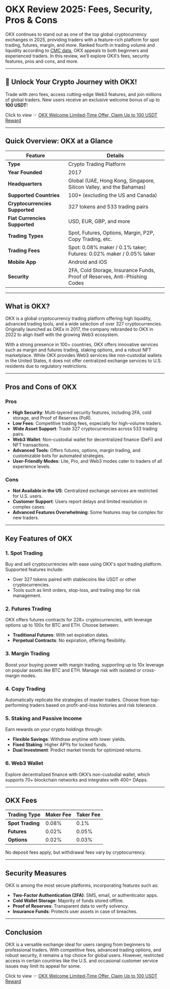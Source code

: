 # OKX Review 2025: Fees, Security, Pros & Cons

OKX continues to stand out as one of the top global cryptocurrency exchanges in 2025, providing traders with a feature-rich platform for spot trading, futures, margin, and more. Ranked fourth in trading volume and liquidity according to [CMC data](https://bit.ly/OKXe), OKX appeals to both beginners and experienced traders. In this review, we’ll explore OKX’s fees, security features, pros and cons, and more.

---

## 🚀 Unlock Your Crypto Journey with OKX!

Trade with zero fees, access cutting-edge Web3 features, and join millions of global traders. New users receive an exclusive welcome bonus of up to **100 USDT**! 

Click to view ☞ [OKX Welcome Limited-Time Offer, Claim Up to 100 USDT Reward](https://bit.ly/OKXe)

---

## Quick Overview: OKX at a Glance

| **Feature**                     | **Details**                                                                 |
|----------------------------------|-----------------------------------------------------------------------------|
| **Type**                        | Crypto Trading Platform                                                     |
| **Year Founded**                | 2017                                                                        |
| **Headquarters**                | Global (UAE, Hong Kong, Singapore, Silicon Valley, and the Bahamas)         |
| **Supported Countries**         | 100+ (excluding the US and Canada)                                          |
| **Cryptocurrencies Supported**  | 327 tokens and 533 trading pairs                                            |
| **Fiat Currencies Supported**   | USD, EUR, GBP, and more                                                     |
| **Trading Types**               | Spot, Futures, Options, Margin, P2P, Copy Trading, etc.                    |
| **Trading Fees**                | Spot: 0.08% maker / 0.1% taker; Futures: 0.02% maker / 0.05% taker         |
| **Mobile App**                  | Android and iOS                                                             |
| **Security**                    | 2FA, Cold Storage, Insurance Funds, Proof of Reserves, Anti-Phishing Codes |

---

## What is OKX?

OKX is a global cryptocurrency trading platform offering high liquidity, advanced trading tools, and a wide selection of over 327 cryptocurrencies. Originally launched as OKEx in 2017, the company rebranded to OKX in 2022 to align itself with the growing Web3 ecosystem.

With a strong presence in 100+ countries, OKX offers innovative services such as margin and futures trading, staking options, and a robust NFT marketplace. While OKX provides Web3 services like non-custodial wallets in the United States, it does not offer centralized exchange services to U.S. residents due to regulatory restrictions.

---

## Pros and Cons of OKX

### **Pros**
- **High Security**: Multi-layered security features, including 2FA, cold storage, and Proof of Reserves (PoR).
- **Low Fees**: Competitive trading fees, especially for high-volume traders.
- **Wide Asset Support**: Trade 327 cryptocurrencies across 533 trading pairs.
- **Web3 Wallet**: Non-custodial wallet for decentralized finance (DeFi) and NFT transactions.
- **Advanced Tools**: Offers futures, options, margin trading, and customizable bots for automated strategies.
- **User-Friendly Modes**: Lite, Pro, and Web3 modes cater to traders of all experience levels.

### **Cons**
- **Not Available in the US**: Centralized exchange services are restricted for U.S. users.
- **Customer Support**: Users report delays and limited resolution in complex cases.
- **Advanced Features Overwhelming**: Some features may be complex for new traders.

---

## Key Features of OKX

### 1. **Spot Trading**
Buy and sell cryptocurrencies with ease using OKX's spot trading platform. Supported features include:
- Over 327 tokens paired with stablecoins like USDT or other cryptocurrencies.
- Tools such as limit orders, stop-loss, and trailing stop for risk management.

### 2. **Futures Trading**
OKX offers futures contracts for 228+ cryptocurrencies, with leverage options up to 100x for BTC and ETH. Choose between:
- **Traditional Futures**: With set expiration dates.
- **Perpetual Contracts**: No expiration, offering flexibility.

### 3. **Margin Trading**
Boost your buying power with margin trading, supporting up to 10x leverage on popular assets like BTC and ETH. Manage risk with isolated or cross-margin modes.

### 4. **Copy Trading**
Automatically replicate the strategies of master traders. Choose from top-performing traders based on profit-and-loss histories and risk tolerance.

### 5. **Staking and Passive Income**
Earn rewards on your crypto holdings through:
- **Flexible Savings**: Withdraw anytime with lower yields.
- **Fixed Staking**: Higher APYs for locked funds.
- **Dual Investment**: Predict market trends for optimized returns.

### 6. **Web3 Wallet**
Explore decentralized finance with OKX’s non-custodial wallet, which supports 70+ blockchain networks and integrates with 400+ DApps.

---

## OKX Fees

| **Trading Type** | **Maker Fee** | **Taker Fee** |
|-------------------|---------------|---------------|
| **Spot Trading**  | 0.08%        | 0.1%          |
| **Futures**       | 0.02%        | 0.05%         |
| **Options**       | 0.02%        | 0.03%         |

No deposit fees apply, but withdrawal fees vary by cryptocurrency.

---

## Security Measures

OKX is among the most secure platforms, incorporating features such as:
- **Two-Factor Authentication (2FA)**: SMS, email, or authenticator apps.
- **Cold Wallet Storage**: Majority of funds stored offline.
- **Proof of Reserves**: Transparent data to verify solvency.
- **Insurance Funds**: Protects user assets in case of breaches.

---

## Conclusion

OKX is a versatile exchange ideal for users ranging from beginners to professional traders. With competitive fees, advanced trading options, and robust security, it remains a top choice for global users. However, restricted access in certain countries like the U.S. and occasional customer service issues may limit its appeal for some.

Click to view ☞ [OKX Welcome Limited-Time Offer, Claim Up to 100 USDT Reward](https://bit.ly/OKXe)
